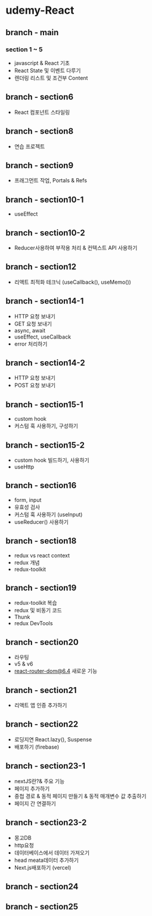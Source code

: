 # udemy-React

## branch - main
### section 1 ~ 5
- javascript & React 기초
- React State 및 이벤트 다루기
- 렌더링 리스트 및 조건부 Content

## branch - section6
- React 컴포넌트 스타일링

## branch - section8
- 연습 프로젝트

## branch - section9
- 프래그먼트 작업, Portals & Refs

## branch - section10-1
- useEffect

## branch - section10-2
- Reducer사용하여 부작용 처리 & 컨텍스트 API  사용하기

## branch - section12
- 리액트 최적화 테크닉 (useCallback(), useMemo())

## branch - section14-1
- HTTP 요청 보내기
- GET 요청 보내기
- async, await 
- useEffect, useCallback
- error 처리하기

## branch - section14-2
- HTTP 요청 보내기
- POST 요청 보내기

## branch - section15-1
- custom hook
- 커스텀 훅 사용하기, 구성하기

## branch - section15-2
- custom hook 빌드하기, 사용하기
- useHttp

## branch - section16
- form, input
- 유효성 검사
- 커스텀 훅 사용하기 (useInput)
- useReducer() 사용하기

## branch - section18
- redux vs react context
- redux 개념
- redux-toolkit

## branch - section19
- redux-toolkit 복습
- redux 및 비동기 코드
- Thunk
- redux DevTools

## branch - section20
- 라우팅 
- v5 & v6
- react-router-dom@6.4 새로운 기능

## branch - section21
- 리액트 앱 인증 추가하기


## branch - section22
- 로딩지연 React.lazy(), Suspense
- 배포하기 (firebase)


## branch - section23-1
- nextJS란?& 주요 기능
- 페이지 추가하기
- 중첩 경로 & 동적 페이지 만들기 & 동적 매개변수 값 추출하기
- 페이지 간 연결하기

## branch - section23-2
- 몽고DB
- http요청
- 데이터베이스에서 데이터 가져오기
- head meata데이터 추가하기
- Next.js배포하기 (vercel)

## branch - section24

## branch - section25
